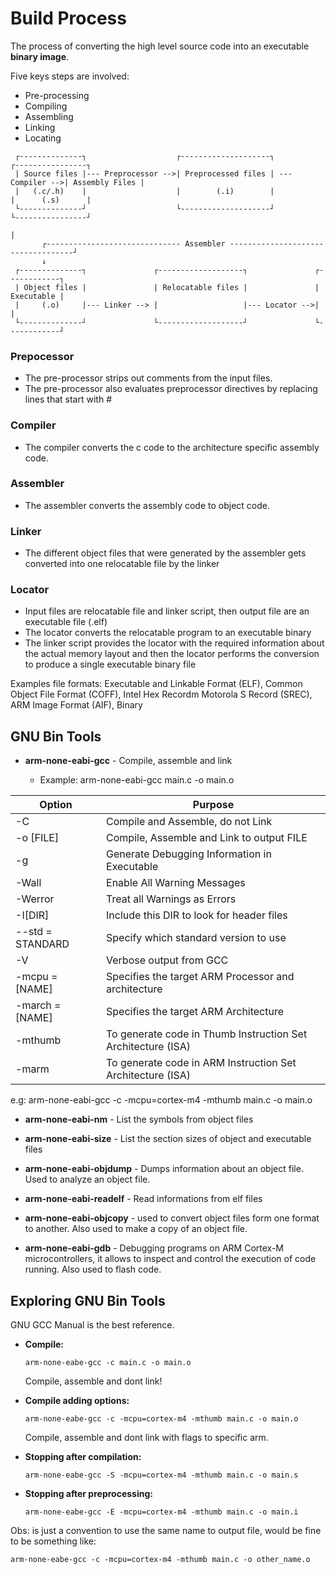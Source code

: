 # Build Process

The process of converting the high level source code into
an executable **binary image**.

Five keys steps are involved:

- Pre-processing
- Compiling
- Assembling
- Linking
- Locating

```
 ┌--------------┐                    ┌--------------------┐                 ┌----------------┐
 | Source files |--- Preprocessor -->| Preprocessed files | --- Compiler -->| Assembly Files |
 |   (.c/.h)    |                    |        (.i)        |                 |      (.s)      |
 └--------------┘                    └--------------------┘                 └----------------┘
                                                                                    |
       ┌------------------------------ Assembler -----------------------------------┘
       ↓
 ┌--------------┐               ┌-------------------┐               ┌------------┐
 | Object files |               | Relocatable files |               | Executable |
 |     (.o)     |--- Linker --> |                   |--- Locator -->|            |
 └--------------┘               └-------------------┘               └------------┘

```

### Prepocessor

- The pre-processor strips out comments from the input files.
- The pre-processor also evaluates preprocessor directives by
replacing lines that start with #

### Compiler

- The compiler converts the c code to the architecture specific
assembly code.

### Assembler

- The assembler converts the assembly code to object code.

### Linker

- The different object files that were generated by the assembler
gets converted into one relocatable file by the linker

### Locator

- Input files are relocatable file and linker script, then output
file are an executable file (.elf)
- The locator converts the relocatable program to an executable binary
- The linker script provides the locator with the required information
about the actual memory layout and then the locator performs the
conversion to produce a single executable binary file

Examples file formats: Executable and Linkable Format (ELF), Common Object
File Format (COFF), Intel Hex Recordm Motorola S Record (SREC), ARM Image
Format (AIF), Binary

## GNU Bin Tools

- **arm-none-eabi-gcc** - Compile, assemble and link

    - Example: arm-none-eabi-gcc main.c -o main.o

| Option | Purpose
|---|---|
| -C        | Compile and Assemble, do not Link |
| -o [FILE] | Compile, Assemble and Link to output FILE |
| -g        | Generate Debugging Information in Executable |
| -Wall     | Enable All Warning Messages |
| -Werror   | Treat all Warnings as Errors |
| -I[DIR]   | Include this DIR to look for header files |
| --std = STANDARD | Specify which standard version to use |
| -V        | Verbose output from GCC |
| -mcpu = [NAME] | Specifies the target ARM Processor and architecture |
| -march = [NAME] | Specifies the target ARM Architecture |
| -mthumb | To generate code in Thumb Instruction Set Architecture (ISA) |
| -marm | To generate code in ARM Instruction Set Architecture (ISA) |

e.g: arm-none-eabi-gcc -c -mcpu=cortex-m4 -mthumb main.c -o main.o

- **arm-none-eabi-nm** - List the symbols from object files

- **arm-none-eabi-size** - List the section sizes of object and executable files

- **arm-none-eabi-objdump** - Dumps information about an object file. Used to
analyze an object file.

- **arm-none-eabi-readelf** - Read informations from elf files

- **arm-none-eabi-objcopy** - used to convert object files form one format to another.
Also used to make a copy of an object file.

- **arm-none-eabi-gdb** - Debugging programs on ARM Cortex-M microcontrollers, it allows
to inspect and control the execution of code running. Also used to flash code.

## Exploring GNU Bin Tools

GNU GCC Manual is the best reference.

- **Compile:**

    `arm-none-eabe-gcc -c main.c -o main.o`

    Compile, assemble and dont link!

- **Compile adding options:**

    `arm-none-eabe-gcc -c -mcpu=cortex-m4 -mthumb main.c -o main.o`

    Compile, assemble and dont link with flags to specific arm.

- **Stopping after compilation:**

    `arm-none-eabe-gcc -S -mcpu=cortex-m4 -mthumb main.c -o main.s`

- **Stopping after preprocessing:**

    `arm-none-eabe-gcc -E -mcpu=cortex-m4 -mthumb main.c -o main.i`

Obs: is just a convention to use the same name to output file, would be fine to be
something like:

`arm-none-eabe-gcc -c -mcpu=cortex-m4 -mthumb main.c -o other_name.o`